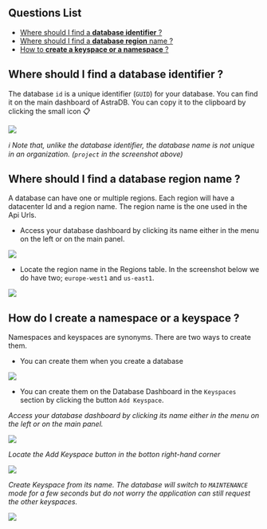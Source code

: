 ## Questions List

- [Where should I find a **database identifier** ?](#where-should-i-find-a-database-identifier)
- [Where should I find a **database region** name ?](#where-should-i-find-a-database-region-name)
- [How to **create a keyspace or a namespace** ?](#how-to-create-a-namespace-or-keyspace)

## Where should I find a database identifier ?

The database `id` is a unique identifier (`GUID`) for your database. You can find it on the main dashboard of AstraDB. You can copy it to the clipboard by clicking the small icon 📋

<img src="../../../img/faq/where-database-id.png" />

_ℹ️ Note that, unlike the database identifier, the database name is not unique in an organization. (`project` in the screenshot above)_

## Where should I find a database region name ?

A database can have one or multiple regions. Each region will have a datacenter Id and a region name. The region name is the one used in the Api Urls.

- Access your database dashboard by clicking its name either in the menu on the left or on the main panel.

<img src="../../../img/faq/click-db-name.png" />

- Locate the region name in the Regions table. In the screenshot below we do have two; `europe-west1` and `us-east1`.

<img src="../../../img/faq/where-database-region.png" />

## How do I create a namespace or a keyspace ?

Namespaces and keyspaces are synonyms. There are two ways to create them.

- You can create them when you create a database

<img src="../../../img/faq/create-db.png" />

- You can create them on the Database Dashboard in the `Keyspaces` section by clicking the button `Add Keyspace`.

_Access your database dashboard by clicking its name either in the menu on the left or on the main panel._

<img src="../../../img/faq/click-db-name.png" />

_Locate the Add Keyspace button in the botton right-hand corner_

<img src="../../../img/faq/create-keyspace-button.png" />

_Create Keyspace from its name. The database will switch to `MAINTENANCE` mode for a few seconds but do not worry the application can still request the other keyspaces._

<img src="../../../img/faq/create-keyspace.png" />

